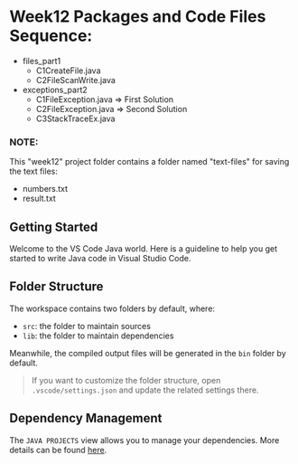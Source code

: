 # Week12 Packages and Code Files Sequence:
- files_part1
    - C1CreateFile.java
    - C2FileScanWrite.java
- exceptions_part2
    - C1FileException.java => First Solution
    - C2FileException.java => Second Solution
    - C3StackTraceEx.java

### NOTE: 
This "week12" project folder contains a folder named "text-files" for saving the text files:
- numbers.txt
- result.txt

## Getting Started

Welcome to the VS Code Java world. Here is a guideline to help you get started to write Java code in Visual Studio Code.

## Folder Structure

The workspace contains two folders by default, where:

- `src`: the folder to maintain sources
- `lib`: the folder to maintain dependencies

Meanwhile, the compiled output files will be generated in the `bin` folder by default.

> If you want to customize the folder structure, open `.vscode/settings.json` and update the related settings there.

## Dependency Management

The `JAVA PROJECTS` view allows you to manage your dependencies. More details can be found [here](https://github.com/microsoft/vscode-java-dependency#manage-dependencies).
